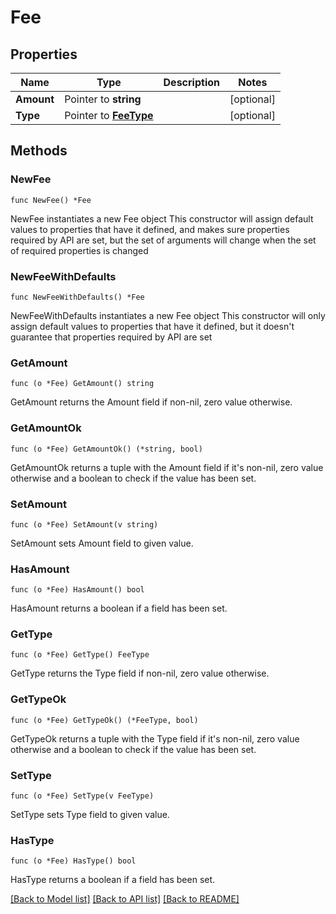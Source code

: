 # Fee

## Properties

Name | Type | Description | Notes
------------ | ------------- | ------------- | -------------
**Amount** | Pointer to **string** |  | [optional] 
**Type** | Pointer to [**FeeType**](FeeType.md) |  | [optional] 

## Methods

### NewFee

`func NewFee() *Fee`

NewFee instantiates a new Fee object
This constructor will assign default values to properties that have it defined,
and makes sure properties required by API are set, but the set of arguments
will change when the set of required properties is changed

### NewFeeWithDefaults

`func NewFeeWithDefaults() *Fee`

NewFeeWithDefaults instantiates a new Fee object
This constructor will only assign default values to properties that have it defined,
but it doesn't guarantee that properties required by API are set

### GetAmount

`func (o *Fee) GetAmount() string`

GetAmount returns the Amount field if non-nil, zero value otherwise.

### GetAmountOk

`func (o *Fee) GetAmountOk() (*string, bool)`

GetAmountOk returns a tuple with the Amount field if it's non-nil, zero value otherwise
and a boolean to check if the value has been set.

### SetAmount

`func (o *Fee) SetAmount(v string)`

SetAmount sets Amount field to given value.

### HasAmount

`func (o *Fee) HasAmount() bool`

HasAmount returns a boolean if a field has been set.

### GetType

`func (o *Fee) GetType() FeeType`

GetType returns the Type field if non-nil, zero value otherwise.

### GetTypeOk

`func (o *Fee) GetTypeOk() (*FeeType, bool)`

GetTypeOk returns a tuple with the Type field if it's non-nil, zero value otherwise
and a boolean to check if the value has been set.

### SetType

`func (o *Fee) SetType(v FeeType)`

SetType sets Type field to given value.

### HasType

`func (o *Fee) HasType() bool`

HasType returns a boolean if a field has been set.


[[Back to Model list]](../README.md#documentation-for-models) [[Back to API list]](../README.md#documentation-for-api-endpoints) [[Back to README]](../README.md)


